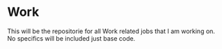 # Work

This will be the repositorie for all Work related jobs that I am working on.  
No specifics will be included just base code.
